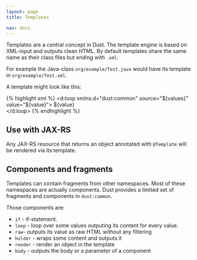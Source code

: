 ```yaml
---
layout: page
title: Templates

nav: docs
---
```


Templates are a central concept in Dust. The template engine is based on XML-input and outputs clean HTML. By default templates share the same name as their class files but ending with `.xml`.

For example the Java-class `org/example/Test.java` would have its template in `org/example/Test.xml`.

A template might look like this:

{% highlight xml %}
<d:loop xmlns:d="dust:common"
	source="${values}" value="${value}">
	${value}<br />
</d:loop>
{% endhighlight %}

## Use with JAX-RS

Any JAX-RS resource that returns an object annotated with `@Template` will be rendered via its template.

## Components and fragments

Templates can contain fragments from other namespaces. Most of these namespaces are actually components. Dust provides a limited set of fragments and components in `dust:common`. 

Those components are:

* `if` - if-statement.
* `loop` - loop over some values outputing its content for every value.
* `raw`- outputs its value as raw HTML without any filtering
* `holder` - wraps some content and outputs it
* `render` - render an object in the template
* `body` - outputs the body or a parameter of a component

